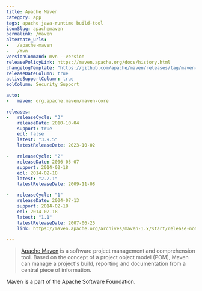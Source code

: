 ```yaml
---
title: Apache Maven
category: app
tags: apache java-runtime build-tool
iconSlug: apachemaven
permalink: /maven
alternate_urls:
-   /apache-maven
-   /mvn
versionCommand: mvn --version
releasePolicyLink: https://maven.apache.org/docs/history.html
changelogTemplate: "https://github.com/apache/maven/releases/tag/maven-__LATEST__"
releaseDateColumn: true
activeSupportColumn: true
eolColumn: Security Support

auto:
-   maven: org.apache.maven/maven-core

releases:
-   releaseCycle: "3"
    releaseDate: 2010-10-04
    support: true
    eol: false
    latest: "3.9.5"
    latestReleaseDate: 2023-10-02

-   releaseCycle: "2"
    releaseDate: 2006-05-07
    support: 2014-02-18
    eol: 2014-02-18
    latest: "2.2.1"
    latestReleaseDate: 2009-11-08

-   releaseCycle: "1"
    releaseDate: 2004-07-13
    support: 2014-02-18
    eol: 2014-02-18
    latest: "1.1"
    latestReleaseDate: 2007-06-25
    link: https://maven.apache.org/archives/maven-1.x/start/release-notes-LATEST.html

---
```


> [Apache Maven](https://maven.apache.org/) is a software project management and comprehension tool.
> Based on the concept of a project object model (POM), Maven can manage a project's build,
> reporting and documentation from a central piece of information.

Maven is a part of the Apache Software Foundation.
